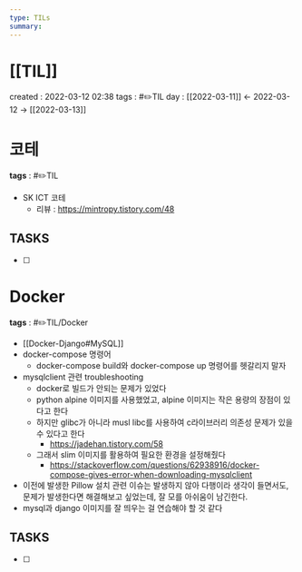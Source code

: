 ```yaml
---
type: TILs
summary: 
---
```


# [[TIL]]
created : 2022-03-12 02:38
tags : #✏️TIL
day : [[2022-03-11]] ← 2022-03-12 → [[2022-03-13]]

# 코테
**tags** : #✏️TIL
- SK ICT 코테
	- 리뷰 : https://mintropy.tistory.com/48

## TASKS
- [ ] 

# Docker
**tags** : #✏️TIL/Docker 
- [[Docker-Django#MySQL]]
- docker-compose 명령어
	- docker-compose build와 docker-compose up 명령어를 헷갈리지 말자
- mysqlclient 관련 troubleshooting
	- docker로 빌드가 안되는 문제가 있었다
	- python alpine 이미지를 사용했었고, alpine 이미지는 작은 용량의 장점이 있다고 한다
	- 하지만 glibc가 아니라 musl libc를 사용하여 c라이브러리 의존성 문제가 있을 수 있다고 한다
		- https://jadehan.tistory.com/58
	- 그래서 slim 이미지를 활용하여 필요한 환경을 설정해줬다
		- https://stackoverflow.com/questions/62938916/docker-compose-gives-error-when-downloading-mysqlclient
- 이전에 발생한 Pillow 설치 관련 이슈는 발생하지 않아 다행이라 생각이 들면서도, 문제가 발생한다면 해결해보고 싶었는데, 잘 모를 아쉬움이 남긴한다.
- mysql과 django 이미지를 잘 띄우는 걸 연습해야 할 것 같다

## TASKS
- [ ] 

